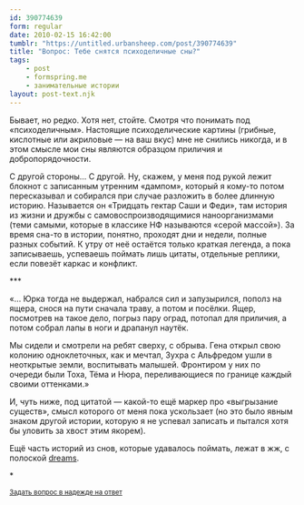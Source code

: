 ```yaml
---
id: 390774639
form: regular
date: 2010-02-15 16:42:00
tumblr: "https://untitled.urbansheep.com/post/390774639"
title: "Вопрос: Тебе снятся психоделичные сны?"
tags:
    - post
    - formspring.me
    - занимательные истории
layout: post-text.njk
---
```


<p>Бывает, но редко. Хотя нет, стойте. Смотря что понимать под «психоделичным». Настоящие психоделические картины (грибные, кислотные или акриловые — на ваш вкус) мне не снились никогда, и в этом смысле мои сны являются образцом приличия и добропорядочности.</p>

<p>С другой стороны&hellip; С другой. Ну, скажем, у меня под рукой лежит блокнот с записанным утренним «дампом», который я кому-то потом пересказывал и собирался при случае разложить в более длинную историю. Называется он «Тридцать гектар Саши и Феди», там история из жизни и дружбы с самовоспроизводящимися наноорганизмами (теми самыми, которые в классике НФ называются «серой массой»). За время сна-то в истории, понятно, проходят дни и недели, полные разных событий. К утру от неё остаётся только краткая легенда, а пока записываешь, успеваешь поймать лишь цитаты, отдельные реплики, если повезёт каркас и конфликт.</p>

<p>***</p>

<p>«&hellip; Юрка тогда не выдержал, набрался сил и запузырился, пополз на ящера, снося на пути сначала траву, а потом и посёлки. Ящер, посмотрев на такое дело, погрыз пару оград, потопал для приличия, а потом собрал лапы в ноги и драпанул наутёк.</p>

<p>Мы сидели и смотрели на ребят сверху, с обрыва. Гена открыл свою колонию одноклеточных, как и мечтал, Зухра с Альфредом ушли в неоткрытые земли, воспитывать малышей. Фронтиром у них по очереди были Тоха, Тёма и Нюра, переливающиеся по границе каждый своими оттенками.»</p>

<p>И, чуть ниже, под цитатой — какой-то ещё маркер про «выгрызание существ», смысл которого от меня пока ускользает (но это было явным знаком другой истории, которую я не успевал записать и пытался хотя бы уловить за хвост этим якорем).</p>

<p>Ещё часть историй из снов, которые удавалось поймать, лежат в жж, с полоской <a href="http://b23.ru/en1v">dreams</a>.</p>

<p>*</p>

<p><small><a href="http://untitled.urbansheep.ru/ask">Задать вопрос в надежде на ответ</a></small></p>

